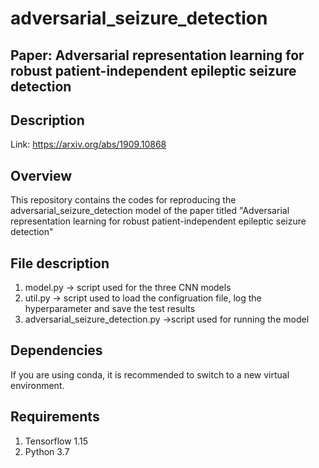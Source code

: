 # adversarial_seizure_detection
## Paper: Adversarial representation learning for robust patient-independent epileptic seizure detection

## Description
Link: https://arxiv.org/abs/1909.10868

## Overview
This repository contains the codes for reproducing the adversarial_seizure_detection model of the paper titled "Adversarial representation learning for robust patient-independent epileptic seizure detection"

## File description
1. model.py -> script used for the three CNN models 
2. util.py -> script used to load the configruation file, log the hyperparameter and save the test results
3. adversarial_seizure_detection.py ->script used for running the model

## Dependencies

If you are using conda, it is recommended to switch to a new virtual environment.

## Requirements

1. Tensorflow 1.15
2. Python 3.7
